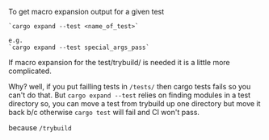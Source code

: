 To get macro expansion output for a given test

    `cargo expand --test <name_of_test>`

    e.g.
    `cargo expand --test special_args_pass`

If macro expansion for the test/trybuild/ is needed it is a little more complicated.

Why? well, if you put failling tests in `/tests/` then cargo tests fails so you
can't do that. But `cargo expand --test` relies on finding modules in a test directory
so, you can move a test from trybuild up one directory but move it back b/c 
otherwise `cargo test` will fail and CI won't pass.

because `/trybuild`
